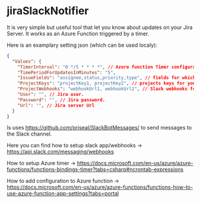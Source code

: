 # jiraSlackNotifier
It is very simple but useful tool that let you know about updates on your Jira Server.
It works as an Azure Function triggered by a timer.

Here is an examplary setting json (which can be used localy): 

```json
{
  "Values": {
    "TimerInterval": "0 */5 * * * *", // Azure function Timer configuration
    "TimePeriodForUpdatesInMinutes": "5",
    "IssueFields": "assignee,status,priority,type", // fields for which you want to have updates. Comments are included by default.
    "ProjectKeys": "projectKey1, projectKey2", // projects keys for you want to have updates. It is useful when you wiltiple projects on the same server.
    "ProjectWebhooks": "webhookUrl1, webhookUrl2", // Slack webhooks for which you want to get updates. Each webhook corresponds to each project.
    "User": "", // Jira user.
    "Password": "", // Jira password.
    "Url": "", // Jira server Url
  }
}
```

Is uses https://github.com/prjseal/SlackBotMessages/ to send messages to the Slack channel.

Here you can find how to setup slack app/webhooks -> https://api.slack.com/messaging/webhooks

How to setup Azure timer -> https://docs.microsoft.com/en-us/azure/azure-functions/functions-bindings-timer?tabs=csharp#ncrontab-expressions

How to add configuration to Azure function -> https://docs.microsoft.com/en-us/azure/azure-functions/functions-how-to-use-azure-function-app-settings?tabs=portal
